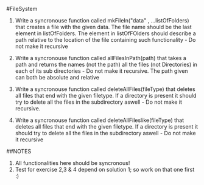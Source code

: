 #FileSystem

1. Write a syncronouse function called mkFileIn("data" , ...listOfFolders) that creates a file with the given data. The file name should be the last element in listOfFolders. The element in listOfFOlders should describe a path relative to the location of the file containing such functionality - Do not make it recursive

2. Write a syncronouse function called allFilesInPath(path) that takes a path and returns the names (not the path) all the files (not Directories) in each of its sub directories - Do not make it recursive. The path given can both be absolute and relative

3. Write a syncronouse function called deleteAllFiles(fileType) that deletes all files that end with the given filetype. If a directory is present it should try to delete all the files in the subdirectory aswell - Do not make it recursive.

4. Write a syncronouse function called deleteAllFileslike(fileType) that deletes all files that end with the given filetype. If a directory is present it should try to delete all the files in the subdirectory aswell - Do not make it recursive


##NOTES

1. All functionalities here should be syncronous!
2. Test for exercise 2,3 & 4 depend on solution 1; so work on that one first :)

